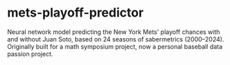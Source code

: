 # mets-playoff-predictor
Neural network model predicting the New York Mets' playoff chances with and without Juan Soto, based on 24 seasons of sabermetrics (2000–2024). Originally built for a math symposium project, now a personal baseball data passion project.
